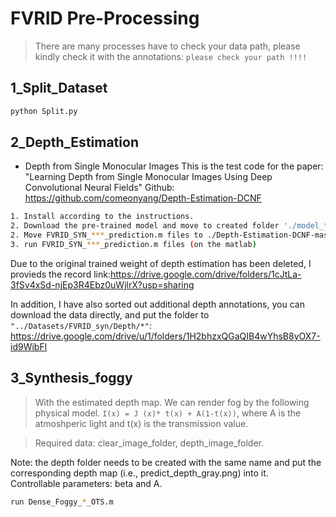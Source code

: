 # FVRID Pre-Processing
> There are many processes have to check your data path, please kindly check it with the annotations: `please check your path !!!!`

## 1_Split_Dataset
```bash
python Split.py
```

## 2_Depth_Estimation
* Depth from Single Monocular Images
This is the test code for the paper: "Learning Depth from Single Monocular Images Using Deep Convolutional Neural Fields"
Github: https://github.com/comeonyang/Depth-Estimation-DCNF
```bash
1. Install according to the instructions.
2. Download the pre-trained model and move to created folder './model_trained'
2. Move FVRID_SYN_***_prediction.m files to ./Depth-Estimation-DCNF-master/demo/
3. run FVRID_SYN_***_prediction.m files (on the matlab)
```
Due to the original trained weight of depth estimation has been deleted, I provieds the record link:https://drive.google.com/drive/folders/1cJtLa-3fSv4xSd-njEp3R4Ebz0uWjlrX?usp=sharing

In addition, I have also sorted out additional depth annotations, you can download the data directly, and put the folder to ```"../Datasets/FVRID_syn/Depth/*"```: https://drive.google.com/drive/u/1/folders/1H2bhzxQGaQIB4wYhsB8yOX7-id9WibFl

## 3_Synthesis_foggy
> With the estimated depth map. We can render fog by the following physical model.
> `I(x) = J (x)* t(x) + A(1-t(x))`, where A is the atmoshperic light and t(x) is the transmission value. <br>

> Required data: clear_image_folder, depth_image_folder.<br>  

Note: the depth folder needs to be created with the same name and put the corresponding depth map (i.e., predict_depth_gray.png) into it. 
<br> Controllable parameters: beta and A. <br>
```bash
run Dense_Foggy_*_OTS.m
```
